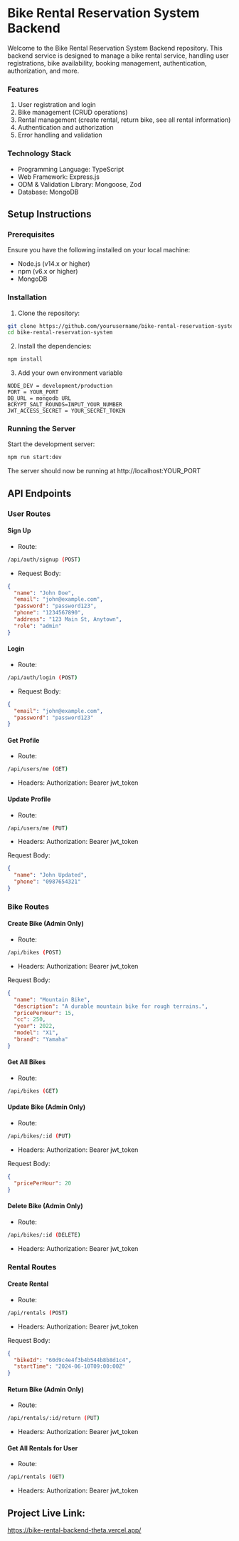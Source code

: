 # Bike Rental Reservation System Backend

Welcome to the Bike Rental Reservation System Backend repository. This backend service is designed to manage a bike rental service, handling user registrations, bike availability, booking management, authentication, authorization, and more.

### Features

1. User registration and login
2. Bike management (CRUD operations)
3. Rental management (create rental, return bike, see all rental information)
4. Authentication and authorization
5. Error handling and validation

### Technology Stack

- Programming Language: TypeScript
- Web Framework: Express.js
- ODM & Validation Library: Mongoose, Zod
- Database: MongoDB

## Setup Instructions

### Prerequisites

Ensure you have the following installed on your local machine:

- Node.js (v14.x or higher)
- npm (v6.x or higher)
- MongoDB

### Installation

1. Clone the repository:

```sh
git clone https://github.com/yourusername/bike-rental-reservation-system.git
cd bike-rental-reservation-system
```

2. Install the dependencies:

```sh
npm install
```

3. Add your own environment variable

```env
NODE_DEV = development/production
PORT = YOUR_PORT
DB_URL = mongodb URL
BCRYPT_SALT_ROUNDS=INPUT_YOUR_NUMBER
JWT_ACCESS_SECRET = YOUR_SECRET_TOKEN
```

### Running the Server

Start the development server:

```sh
npm run start:dev
```

The server should now be running at http://localhost:YOUR_PORT

## API Endpoints

### User Routes

#### Sign Up

- Route:

```sh
/api/auth/signup (POST)
```

- Request Body:

```json
{
  "name": "John Doe",
  "email": "john@example.com",
  "password": "password123",
  "phone": "1234567890",
  "address": "123 Main St, Anytown",
  "role": "admin"
}
```

#### Login

- Route:

```sh
/api/auth/login (POST)
```

- Request Body:

```json
{
  "email": "john@example.com",
  "password": "password123"
}
```

#### Get Profile

- Route:

```sh
/api/users/me (GET)
```

- Headers: Authorization: Bearer jwt_token

#### Update Profile

- Route:

```sh
/api/users/me (PUT)
```

- Headers: Authorization: Bearer jwt_token

Request Body:

```json
{
  "name": "John Updated",
  "phone": "0987654321"
}
```

### Bike Routes

#### Create Bike (Admin Only)

- Route:

```sh
/api/bikes (POST)
```

- Headers: Authorization: Bearer jwt_token

Request Body:

```json
{
  "name": "Mountain Bike",
  "description": "A durable mountain bike for rough terrains.",
  "pricePerHour": 15,
  "cc": 250,
  "year": 2022,
  "model": "X1",
  "brand": "Yamaha"
}
```

#### Get All Bikes

- Route:

```sh
/api/bikes (GET)
```

#### Update Bike (Admin Only)

- Route:

```sh
/api/bikes/:id (PUT)
```

- Headers: Authorization: Bearer jwt_token

Request Body:

```json
{
  "pricePerHour": 20
}
```

#### Delete Bike (Admin Only)

- Route:

```sh
/api/bikes/:id (DELETE)
```

- Headers: Authorization: Bearer jwt_token

### Rental Routes

#### Create Rental

- Route:

```sh
/api/rentals (POST)
```

- Headers: Authorization: Bearer jwt_token

Request Body:

```json
{
  "bikeId": "60d9c4e4f3b4b544b8b8d1c4",
  "startTime": "2024-06-10T09:00:00Z"
}
```

#### Return Bike (Admin Only)

- Route:

```sh
/api/rentals/:id/return (PUT)
```

- Headers: Authorization: Bearer jwt_token

#### Get All Rentals for User

- Route:

```sh
/api/rentals (GET)
```

- Headers: Authorization: Bearer jwt_token

## Project Live Link:

https://bike-rental-backend-theta.vercel.app/

